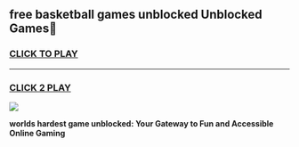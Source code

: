
## free basketball games unblocked Unblocked Games👋
<h3>
<a href="https://premium.freeplayer.one?title=free_basketball_games_unblocked&ref=16F">CLICK TO PLAY</a></h3>
<hr>

<h3>
<a href="https://premium.freeplayer.one?title=free_basketball_games_unblocked&ref=16F">CLICK 2 PLAY</a>
  
</h3>

<a href="https://premium.freeplayer.one?title=free_basketball_games_unblocked&ref=16F/"><img src="https://clearcache.store/games.png"></a>


**worlds hardest game unblocked: Your Gateway to Fun and Accessible Online Gaming**
